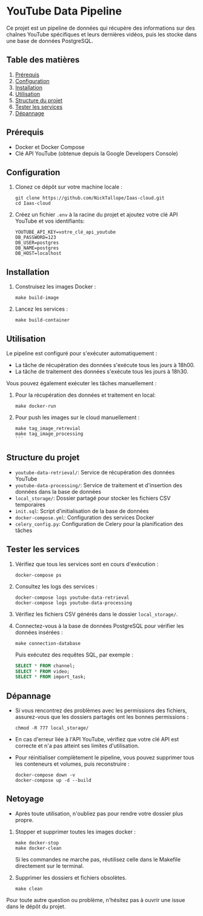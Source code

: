 # YouTube Data Pipeline

Ce projet est un pipeline de données qui récupère des informations sur des chaînes YouTube spécifiques et leurs dernières vidéos, puis les stocke dans une base de données PostgreSQL.

## Table des matières

1. [Prérequis](#prérequis)
2. [Configuration](#configuration)
3. [Installation](#installation)
4. [Utilisation](#utilisation)
5. [Structure du projet](#structure-du-projet)
6. [Tester les services](#tester-les-services)
7. [Dépannage](#dépannage)

## Prérequis

- Docker et Docker Compose
- Clé API YouTube (obtenue depuis la Google Developers Console)

## Configuration

1. Clonez ce dépôt sur votre machine locale :
   ```
   git clone https://github.com/NickTallope/Iaas-cloud.git
   cd Iaas-cloud
   ```

2. Créez un fichier `.env` à la racine du projet et ajoutez votre clé API YouTube et vos identifiants:
   ```
   YOUTUBE_API_KEY=votre_clé_api_youtube
   DB_PASSWORD=123
   DB_USER=postgres
   DB_NAME=postgres
   DB_HOST=localhost
   ```

## Installation

1. Construisez les images Docker :
   ```
   make build-image
   ```

2. Lancez les services :
   ```
   make build-container
   ```

## Utilisation

Le pipeline est configuré pour s'exécuter automatiquement :
- La tâche de récupération des données s'exécute tous les jours à 18h00.
- La tâche de traitement des données s'exécute tous les jours à 18h30.

Vous pouvez également exécuter les tâches manuellement :

1. Pour la récupération des données et traitement en local:
   ```
   make docker-run
   ```

3. Pour push les images sur le cloud manuellement :

   ````
   make tag_image_retrevial
   make tag_image_processing
   ```

## Structure du projet

- `youtube-data-retrieval/`: Service de récupération des données YouTube
- `youtube-data-processing/`: Service de traitement et d'insertion des données dans la base de données
- `local_storage/`: Dossier partagé pour stocker les fichiers CSV temporaires
- `init.sql`: Script d'initialisation de la base de données
- `docker-compose.yml`: Configuration des services Docker
- `celery_config.py`: Configuration de Celery pour la planification des tâches

## Tester les services

1. Vérifiez que tous les services sont en cours d'exécution :
   ```
   docker-compose ps
   ```

2. Consultez les logs des services :
   ```
   docker-compose logs youtube-data-retrieval
   docker-compose logs youtube-data-processing
   ```

3. Vérifiez les fichiers CSV générés dans le dossier `local_storage/`.

4. Connectez-vous à la base de données PostgreSQL pour vérifier les données insérées :
   ```
   make connection-database
   ```
   Puis exécutez des requêtes SQL, par exemple :
   ```sql
   SELECT * FROM channel;
   SELECT * FROM video;
   SELECT * FROM import_task;
   ```

## Dépannage

- Si vous rencontrez des problèmes avec les permissions des fichiers, assurez-vous que les dossiers partagés ont les bonnes permissions :
  ```
  chmod -R 777 local_storage/
  ```

- En cas d'erreur liée à l'API YouTube, vérifiez que votre clé API est correcte et n'a pas atteint ses limites d'utilisation.

- Pour réinitialiser complètement le pipeline, vous pouvez supprimer tous les conteneurs et volumes, puis reconstruire :
  ```
  docker-compose down -v
  docker-compose up -d --build
  ```

## Netoyage

- Après toute utilisation, n'oubliez pas pour rendre votre dossier plus propre.

1. Stopper et supprimer toutes les images docker :
   ```
   make docker-stop
   make docker-clean
   ```
   Si les commandes ne marche pas, réutilisez celle dans le Makefile directement sur le terminal.

2. Supprimer les dossiers et fichiers obsolètes.
   ```
   make clean
   ```

Pour toute autre question ou problème, n'hésitez pas à ouvrir une issue dans le dépôt du projet.